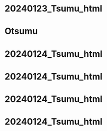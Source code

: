 # 20240123_Tsumu_html
# Otsumu
# 20240124_Tsumu_html
# 20240124_Tsumu_html
# 20240124_Tsumu_html
# 20240124_Tsumu_html
